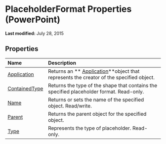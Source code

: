 
# PlaceholderFormat Properties (PowerPoint)

 **Last modified:** July 28, 2015


## Properties



|**Name**|**Description**|
|:-----|:-----|
| [Application](02251603-1827-2199-c9c5-79e06d139e06.md)|Returns an  ** [Application](978c2b99-4271-b953-4283-73b5f3d96f41.md)**object that represents the creator of the specified object.|
| [ContainedType](5599e533-7881-44d2-261e-f21112bf6928.md)|Returns the type of the shape that contains the specified placeholder format. Read-only.|
| [Name](e1848398-6de0-7fd6-9ef6-3d636a30c8a8.md)|Returns or sets the name of the specified object. Read/write.|
| [Parent](40f4d254-a350-9ad0-5e10-e571d92aaa06.md)|Returns the parent object for the specified object.|
| [Type](ad527111-dbae-a6c3-dfa4-bc177405ed16.md)|Represents the type of placeholder. Read-only.|
